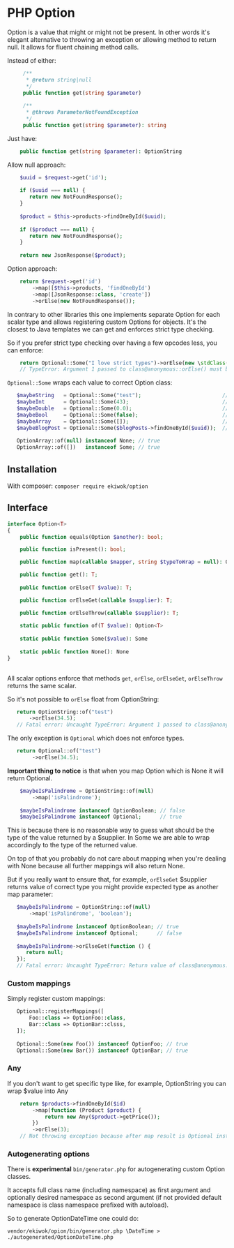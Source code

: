 # PHP Option

Option is a value that might or might not be present. In other words it's elegant alternative to throwing an exception or allowing method to return null. It allows for fluent chaining method calls.

Instead of either:

```php
     /**
      * @return string|null
      */
     public function get(string $parameter)
     
     /**
      * @throws ParameterNotFoundException
      */
     public function get(string $parameter): string
```

Just have:

```php
    public function get(string $parameter): OptionString
```

Allow null approach:

```php
    $uuid = $request->get('id');
    
    if ($uuid === null) {
       return new NotFoundResponse();
    }
    
    $product = $this->products->findOneById($uuid); 
    
    if ($product === null) {
       return new NotFoundResponse();
    }
    
    return new JsonResponse($product);
```

Option approach:

```php
    return $request->get('id')
        ->map([$this->products, 'findOneById')
        ->map([JsonResponse::class, 'create'])
        ->orElse(new NotFoundResponse());
```

In contrary to other libraries this one implements separate Option for each scalar type and allows registering custom Options for objects. It's the closest to Java templates we can get and enforces strict type checking.

So if you prefer strict type checking over having a few opcodes less, you can enforce:

```php
    return Optional::Some("I love strict types")->orElse(new \stdClass());
    // TypeError: Argument 1 passed to class@anonymous::orElse() must be of the type string, object given, called in ...

```  

`Optional::Some` wraps each value to correct Option<T> class:

```php
   $maybeString   = Optional::Some("test");                          // OptionString
   $maybeInt      = Optional::Some(43);                              // OptionInteger
   $maybeDouble   = Optional::Some(0.0);                             // OptionDobule
   $maybeBool     = Optional::Some(false);                           // OptionBoolean
   $maybeArray    = Optional::Some([]);                              // OpionArray
   $maybeBlogPost = Optional::Some($blogPosts->findOneById($uuid));  // Optional
   
   OptionArray::of(null) instanceof None; // true
   OptionArray::of([])   instanceof Some; // true
```

## Installation

With composer: `composer require ekiwok/option`

## Interface

```php
interface Option<T>
{
    public function equals(Option $another): bool;

    public function isPresent(): bool;

    public function map(callable $mapper, string $typeToWrap = null): Option;

    public function get(): T;
    
    public function orElse(T $value): T;

    public function orElseGet(callable $supplier): T;

    public function orElseThrow(callable $supplier): T;
    
    static public function of(T $value): Option<T>
    
    static public function Some($value): Some
    
    static public function None(): None
}
    
```

All scalar options enforce that methods `get`, `orElse`, `orElseGet`, `orElseThrow` returns the same scalar.

So it's not possible to `orElse` float from OptionString:

```php
   return OptionString::of("test")
       ->orElse(34.5);
   // Fatal error: Uncaught TypeError: Argument 1 passed to class@anonymous::orElse() must be of the type string, float given
``` 

The only exception is `Optional` which does not enforce types.

```php
   return Optional::of("test")
        ->orElse(34.5);
```

**Important thing to notice** is that when you map Option which is None it will return Optional.

```php
    $maybeIsPalindrome = OptionString::of(null)
        ->map('isPalindrome');
    
    $maybeIsPalindrome instanceof OptionBoolean; // false
    $maybeIsPalindrome instanceof Optional;      // true
```

This is because there is no reasonable way to guess what should be the type of the value returned by a $supplier. In Some we are able to wrap accordingly to the type of the returned value.

On top of that you probably do not care about mapping when you're dealing with None because all further mappings will also return None.

But if you really want to ensure that, for example, `orElseGet` $supplier returns value of correct type you might provide expected type as another map parameter:

```php
   $maybeIsPalindrome = OptionString::of(null)
       ->map('isPalindrome', 'boolean');
   
   $maybeIsPalindrome instanceof OptionBoolean; // true
   $maybeIsPalindrome instanceof Optional;      // false
   
   $maybeIsPalindrome->orElseGet(function () {
      return null;
   });
   // Fatal error: Uncaught TypeError: Return value of class@anonymous::orElseGet() must be of the type boolean
```

### Custom mappings

Simply register custom mappings:

```php
   Optional::registerMappings([
       Foo::class => OptionFoo::class,
       Bar::class => OptionBar::clsss,
   ]);
   
   Optional::Some(new Foo()) instanceof OptionFoo; // true
   Optional::Some(new Bar()) instanceof OptionBar; // true
```

### Any

If you don't want to get specific type like, for example, OptionString you can wrap $value into Any

```php
    return $products->findOneById($id)
        ->map(function (Product $product) {
            return new Any($product->getPrice());
        })
        ->orElse(3);
    // Not throwing exception because after map result is Optional instead of OptionProduct
```

### Autogenerating options

There is **experimental** `bin/generator.php` for autogenerating custom Option classes.

It accepts full class name (including namespace) as first argument and optionally desired namespace as second argument (if not provided default namespace is class namespace prefixed with autoload).

So to generate OptionDateTime one could do:

`vendor/ekiwok/opion/bin/generator.php \DateTime > ./autogenerated/OptionDateTime.php`

